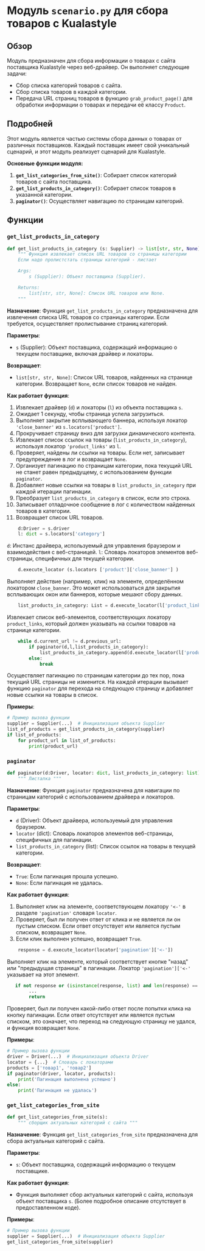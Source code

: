 # Модуль `scenario.py` для сбора товаров с Kualastyle

## Обзор

Модуль предназначен для сбора информации о товарах с сайта поставщика Kualastyle через веб-драйвер. Он выполняет следующие задачи:

- Сбор списка категорий товаров с сайта.
- Сбор списка товаров в каждой категории.
- Передача URL страниц товаров в функцию `grab_product_page()` для обработки информации о товарах и передачи её классу `Product`.

## Подробней

Этот модуль является частью системы сбора данных о товарах от различных поставщиков. Каждый поставщик имеет свой уникальный сценарий, и этот модуль реализует сценарий для Kualastyle.

**Основные функции модуля:**

1.  **`get_list_categories_from_site()`**: Собирает список категорий товаров с сайта поставщика.
2.  **`get_list_products_in_category()`**: Собирает список товаров в указанной категории.
3.  **`paginator()`**: Осуществляет навигацию по страницам категорий.

## Функции

### `get_list_products_in_category`

```python
def get_list_products_in_category (s: Supplier) -> list[str, str, None]:
    """ Функция извлекает список URL товаров со страницы категории
    Если надо пролистстать страницы категорий - листает

    Args:
        s (Supplier): Объект поставщика (Supplier).

    Returns:
        list[str, str, None]: Список URL товаров или None.
    """
```

**Назначение**:
Функция `get_list_products_in_category` предназначена для извлечения списка URL товаров со страницы категории. Если требуется, осуществляет пролистывание страниц категорий.

**Параметры**:

*   `s` (Supplier): Объект поставщика, содержащий информацию о текущем поставщике, включая драйвер и локаторы.

**Возвращает**:

*   `list[str, str, None]`: Список URL товаров, найденных на странице категории. Возвращает `None`, если список товаров не найден.

**Как работает функция**:

1.  Извлекает драйвер (`d`) и локаторы (`l`) из объекта поставщика `s`.
2.  Ожидает 1 секунду, чтобы страница успела загрузиться.
3.  Выполняет закрытие всплывающего баннера, используя локатор `'close_banner'` из `s.locators['product']`.
4.  Прокручивает страницу вниз для загрузки динамического контента.
5.  Извлекает список ссылок на товары (`list_products_in_category`), используя локатор `'product_links'` из `l`.
6.  Проверяет, найдены ли ссылки на товары. Если нет, записывает предупреждение в лог и возвращает `None`.
7.  Организует пагинацию по страницам категории, пока текущий URL не станет равен предыдущему, с использованием функции `paginator`.
8.  Добавляет новые ссылки на товары в `list_products_in_category` при каждой итерации пагинации.
9.  Преобразует `list_products_in_category` в список, если это строка.
10. Записывает отладочное сообщение в лог с количеством найденных товаров в категории.
11. Возвращает список URL товаров.

```python
    d:Driver = s.driver
    l: dict = s.locators['category']
```

`d`: Инстанс драйвера, используемый для управления браузером и взаимодействия с веб-страницей.
`l`:  Словарь локаторов элементов веб-страницы, специфичных для текущей категории.

```python
    d.execute_locator (s.locators ['product']['close_banner'] )
```
Выполняет действие (например, клик) на элементе, определённом локатором `close_banner`. Это может использоваться для закрытия всплывающих окон или баннеров, которые мешают сбору данных.

```python
    list_products_in_category: List = d.execute_locator(l['product_links'])
```
Извлекает список веб-элементов, соответствующих локатору `product_links`, который должен указывать на ссылки товаров на странице категории.

```python
    while d.current_url != d.previous_url:
        if paginator(d,l,list_products_in_category):
            list_products_in_category.append(d.execute_locator(l['product_links']))
        else:
            break
```
Осуществляет пагинацию по страницам категории до тех пор, пока текущий URL страницы не изменится. На каждой итерации вызывает функцию `paginator` для перехода на следующую страницу и добавляет новые ссылки на товары в список.

**Примеры**:

```python
# Пример вызова функции
supplier = Supplier(...)  # Инициализация объекта Supplier
list_of_products = get_list_products_in_category(supplier)
if list_of_products:
    for product_url in list_of_products:
        print(product_url)
```

### `paginator`

```python
def paginator(d:Driver, locator: dict, list_products_in_category: list):
    """ Листалка """
```

**Назначение**:
Функция `paginator` предназначена для навигации по страницам категорий с использованием драйвера и локаторов.

**Параметры**:

*   `d` (Driver): Объект драйвера, используемый для управления браузером.
*   `locator` (dict): Словарь локаторов элементов веб-страницы, специфичных для пагинации.
*   `list_products_in_category` (list): Список ссылок на товары в текущей категории.

**Возвращает**:

*   `True`: Если пагинация прошла успешно.
*   `None`: Если пагинация не удалась.

**Как работает функция**:

1.  Выполняет клик на элементе, соответствующем локатору `'<-'` в разделе `'pagination'` словаря `locator`.
2.  Проверяет, был ли получен ответ от клика и не является ли он пустым списком. Если ответ отсутствует или является пустым списком, возвращает `None`.
3.  Если клик выполнен успешно, возвращает `True`.

```python
    response = d.execute_locator(locator['pagination']['<-'])
```

Выполняет клик на элементе, который соответствует кнопке "назад" или "предыдущая страница" в пагинации. Локатор `'pagination']['<-'` указывает на этот элемент.

```python
   if not response or (isinstance(response, list) and len(response) == 0): 
        ...
        return
```
Проверяет, был ли получен какой-либо ответ после попытки клика на кнопку пагинации. Если ответ отсутствует или является пустым списком, это означает, что переход на следующую страницу не удался, и функция возвращает `None`.

**Примеры**:

```python
# Пример вызова функции
driver = Driver(...)  # Инициализация объекта Driver
locator = {...}  # Словарь с локаторами
products = ['товар1', 'товар2']
if paginator(driver, locator, products):
    print('Пагинация выполнена успешно')
else:
    print('Пагинация не удалась')
```

### `get_list_categories_from_site`

```python
def get_list_categories_from_site(s):
    """ сборщик актуальных категорий с сайта """
```

**Назначение**:
Функция `get_list_categories_from_site` предназначена для сбора актуальных категорий с сайта.

**Параметры**:

*   `s`: Объект поставщика, содержащий информацию о текущем поставщике.

**Как работает функция**:

*   Функция выполняет сбор актуальных категорий с сайта, используя объект поставщика `s`. (Более подробное описание отсутствует в предоставленном коде).

**Примеры**:

```python
# Пример вызова функции
supplier = Supplier(...)  # Инициализация объекта Supplier
get_list_categories_from_site(supplier)